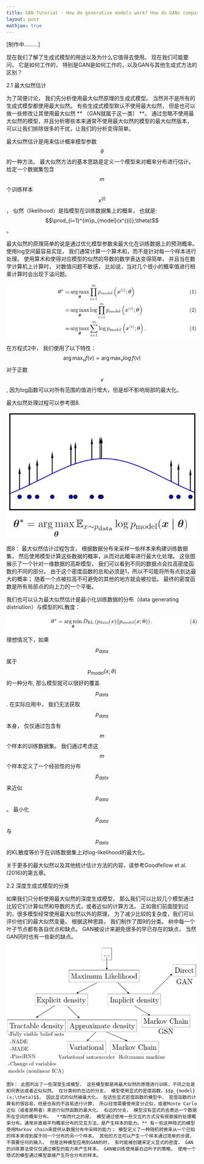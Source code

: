 ```yaml
---
title: GAN Tutorial - How do generative models work? How do GANs compare to others?
layout: post
mathjax: true
---
```


[制作中.........]

现在我们了解了生成式模型的用途以及为什么它值得去使用。 现在我们可能要问， 它是如何工作的， 特别是GAN是如何工作的，以及GAN与其他生成式方法的区别？

2.1 最大似然估计

为了简便讨论， 我们先分析使用最大似然原理的生成式模型。 当然并不是所有的生成式模型都使用最大似然。 有些生成式模型默认不使用最大似然， 但是也可以做一些修改让其使用最大似然 ** （GAN就属于这一类） **。
通过忽略不使用最大似然的模型，并且分析哪些本来通常不使用最大似然的模型的最大似然版本， 可以让我们排除很多的干扰，让我们的分析变得简单。

最大似然估计是用来估计概率模型参数 $$\theta$$ 的一种方法。 最大似然方法的基本思路是定义一个模型来对概率分布进行估计。
给定一个数据集包含$$m$$个训练样本$$x^{(i)}$$， 似然（likelihood）是指模型在训练数据集上的概率， 也就是: $$\prod_{i=1}^{m}p_{model}(x^{(i)};\theta)$$。

最大似然的原理简单的说是通过优化模型参数来最大化在训练数据上的预测概率。 使用log空间最容易实现， 我们通常计算一个算术和，而不是针对每一个样本进行处理。 使用算术和使得对应模型的似然的导数的数学表达变得简单，
并且当在数字计算机上计算时， 对数值问题不敏感， 比如说，当对几个很小的概率值进行相乘计算时会出现下溢问题。

![Equation 1,2,3](/images/201704/28/eq01.jpg)

在方程式2中， 我们使用了以下特性： $$\arg \max_{v}f(v) = \arg \max_{v}\log f(v)$$ 对于正数$$v$$, 因为log函数可以对所有范围的值进行增大，但是却不影响局部的最大化。

最大似然处理过程可以参考图8.

![Figure 8](/images/201704/28/fig08.jpg)

图8： 最大似然估计过程包含， 根据数据分布来采样一些样本来构建训练数据集， 然后使用模型计算这些数据的概率，从而对此概率进行最大化处理。
这张图展示了一个针对一维数据的高斯模型， 我们可以看到不同的数据点会拉高密度函数的不同的部分。 由于这个密度函数的总和必须是1，所以不可能将所有点到达最大的概率； 随着一个点被拉高不可避免的其他的地方就会被拉低。 最终的密度函数是所有局部点的向上力的一个平衡。

我们也可以认为最大似然估计是最小化训练数据的分布（data generating distriution）与模型的KL散度：

![Equation 1,2,3](/images/201704/28/eq04.jpg)

理想情况下，如果$$p_{data}$$ 属于 $$p_{model}(x;\theta)$$ 的一种分布, 那么模型就可以很好的覆盖 $$p_{data}$$. 
在实际应用中， 我们无法获取 $$p_{data}$$ 本身， 仅仅通过包含有 $$m$$ 个样本的训练数据集。 我们通过考虑这$$m$$个样本定义了一个经验性的分布 $$\hat{p}_{data}$$ 来近似 $$p_{data}$$。 最小化$$\hat{p}_{data}$$与$$p_{data}$$的KL散度等价于在训练数据集上对log-likelihood的最大化。

关于更多的最大似然以及其他统计估计方法的内容，请参考Goodfellow et al. (2016)的第五章。

2.2 深度生成式模型的分类

如果我们只分析使用最大似然的深度生成模型， 那么我们可以比较几个模型通过比较它们计算似然和导数的方式，或者近似的计算方法。
正如我们前面提到过的，很多模型经常使用最大似然以外的原理， 为了减少比较的复杂度，我们可以评价他们的最大似然变量。 根据这种思路， 我们制作了图9的分类。
树中每一个叶子节点都有各自优点和缺点。 GAN被设计来避免很多的早已存在的缺点， 当然GAN同时也有一些新的缺点。

![Figure 9](/images/201704/28/fig09.jpg)

`
图9： 此图列出了一些深度生成模型， 这些模型都是用最大似然的原理进行训练，不同之处是如何表达或者近似似然。
在分类树的左边的分支， 模型使用显式的密度函数，$$p_{model}(x;\theta)$$， 因此显式的似然被最大化。 在这些显式密度函数的模型中， 密度函数的计算有的很容易，但是也有的不容易进行计算， 所以经常需要使用变分近似，或者Monte Carlo近似（或者是两者）来进行似然函数的最大化。
右边的分支， 模型没有显式的去表达一个数据所在空间的概率分布。 
**取而代之的是， 模型通过使用一些交互的方式没有很直接的处理概率分布。通常非直接平均概率分布的交互方法，是产生样本的能力。**
有一些这种隐式的模型使用Markov chain来提供从数据分布中采样的能力； 模型定义了一种随机转换来从一个已知的样本来得到属于同一个分布的另一个样本。
其他的方法可以产生一个样本通过简单的步骤， 不需要任何的输入。 但是这种模型应用到GAN的时， 有时能被创建来定义显式的密度， GAN的训练算法使仅仅通过模型的能力来产生样本。 GAN被训练使用最右边叶子的策略， 使用一个隐式的模型通过模型直接产生符合分布的样本。
`





